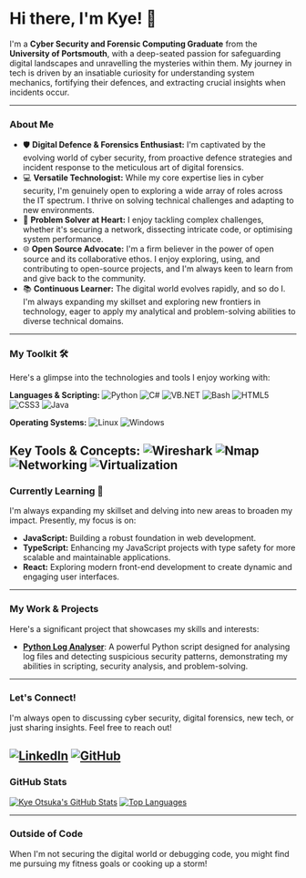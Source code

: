 # Hi there, I'm Kye! 👋

I'm a **Cyber Security and Forensic Computing Graduate** from the **University of Portsmouth**, with a deep-seated passion for safeguarding digital landscapes and unravelling the mysteries within them. My journey in tech is driven by an insatiable curiosity for understanding system mechanics, fortifying their defences, and extracting crucial insights when incidents occur.

---

### About Me

* 🛡️ **Digital Defence & Forensics Enthusiast:** I'm captivated by the evolving world of cyber security, from proactive defence strategies and incident response to the meticulous art of digital forensics.
* 💻 **Versatile Technologist:** While my core expertise lies in cyber security, I'm genuinely open to exploring a wide array of roles across the IT spectrum. I thrive on solving technical challenges and adapting to new environments.
* 🧠 **Problem Solver at Heart:** I enjoy tackling complex challenges, whether it's securing a network, dissecting intricate code, or optimising system performance.
* 🌐 **Open Source Advocate:** I'm a firm believer in the power of open source and its collaborative ethos. I enjoy exploring, using, and contributing to open-source projects, and I'm always keen to learn from and give back to the community.
* 📚 **Continuous Learner:** The digital world evolves rapidly, and so do I. I'm always expanding my skillset and exploring new frontiers in technology, eager to apply my analytical and problem-solving abilities to diverse technical domains.

---

### My Toolkit 🛠️

Here's a glimpse into the technologies and tools I enjoy working with:

**Languages & Scripting:**
![Python](https://img.shields.io/badge/Python-3776AB?style=for-the-badge&logo=python&logoColor=white)
![C#](https://img.shields.io/badge/C%23-239120?style=for-the-badge&logo=csharp&logoColor=white)
![VB.NET](https://img.shields.io/badge/VB.NET-945DB7?style=for-the-badge&logo=dot-net&logoColor=white)
![Bash](https://img.shields.io/badge/Bash-4EAA25?style=for-the-badge&logo=gnubash&logoColor=white)
![HTML5](https://img.shields.io/badge/HTML5-E34F26?style=for-the-badge&logo=html5&logoColor=white)
![CSS3](https://img.shields.io/badge/CSS3-1572B6?style=for-the-badge&logo=css3&logoColor=white)
![Java](https://img.shields.io/badge/Java-ED8B00?style=for-the-badge&logo=openjdk&logoColor=white)

**Operating Systems:**
![Linux](https://img.shields.io/badge/Linux-FCC624?style=for-the-badge&logo=linux&logoColor=black)
![Windows](https://img.shields.io/badge/Windows-0078D4?style=for-the-badge&logo=windows&logoColor=white)

**Key Tools & Concepts:**
![Wireshark](https://img.shields.io/badge/Wireshark-1679A7?style=for-the-badge&logo=wireshark&logoColor=white)
![Nmap](https://img.shields.io/badge/Nmap-794879?style=for-the-badge&logo=nmap&logoColor=white)
![Networking](https://img.shields.io/badge/Networking-3670A0?style=for-the-badge&logo=cisco&logoColor=white)
![Virtualization](https://img.shields.io/badge/Virtualization-2C4762?style=for-the-badge&logo=virtualbox&logoColor=white)
---

### Currently Learning 🚀

I'm always expanding my skillset and delving into new areas to broaden my impact. Presently, my focus is on:

* **JavaScript:** Building a robust foundation in web development.
* **TypeScript:** Enhancing my JavaScript projects with type safety for more scalable and maintainable applications.
* **React:** Exploring modern front-end development to create dynamic and engaging user interfaces.

---

### My Work & Projects

Here's a significant project that showcases my skills and interests:

* [**Python Log Analyser**](https://github.com/kyeotsuka/Python-Log-Analyser): A powerful Python script designed for analysing log files and detecting suspicious security patterns, demonstrating my abilities in scripting, security analysis, and problem-solving.

---

### Let's Connect!

I'm always open to discussing cyber security, digital forensics, new tech, or just sharing insights. Feel free to reach out!

[![LinkedIn](https://img.shields.io/badge/LinkedIn-0A66C2?style=for-the-badge&logo=linkedin&logoColor=white)](https://www.linkedin.com/in/kyeotsuka/)
[![GitHub](https://img.shields.io/badge/GitHub-100000?style=for-the-badge&logo=github&logoColor=white)](https://github.com/kyeotsuka)
---

### GitHub Stats

[![Kye Otsuka's GitHub Stats](https://github-readme-stats.vercel.app/api?username=kyeotsuka&show_icons=true&theme=dracula&hide_border=true)](https://github.com/anurag-dev/github-readme-stats)
[![Top Languages](https://github.com/anurag-dev/github-readme-stats/api/top-langs/?username=kyeotsuka&layout=compact&theme=dracula&hide_border=true)](https://github.com/anurag-dev/github-readme-stats)

---

### Outside of Code

When I'm not securing the digital world or debugging code, you might find me pursuing my fitness goals or cooking up a storm!
